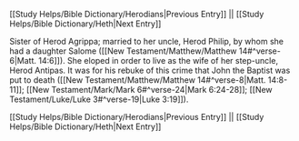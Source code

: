[[Study Helps/Bible Dictionary/Herodians|Previous Entry]]  ||  [[Study Helps/Bible Dictionary/Heth|Next Entry]]

 Sister of Herod Agrippa; married to her uncle, Herod Philip, by whom she had a daughter Salome ([[New Testament/Matthew/Matthew 14#^verse-6|Matt. 14:6]]). She eloped in order to live as the wife of her step-uncle, Herod Antipas. It was for his rebuke of this crime that John the Baptist was put to death ([[New Testament/Matthew/Matthew 14#^verse-8|Matt. 14:8-11]]; [[New Testament/Mark/Mark 6#^verse-24|Mark 6:24-28]]; [[New Testament/Luke/Luke 3#^verse-19|Luke 3:19]]).

[[Study Helps/Bible Dictionary/Herodians|Previous Entry]]  ||  [[Study Helps/Bible Dictionary/Heth|Next Entry]]